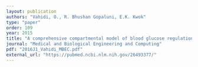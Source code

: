 ```yaml
---
layout: publication
authors: "Vahidi, O., R. Bhushan Gopaluni, E.K. Kwok"
type: "paper"
order: 109
year: 2015
title: "A comprehensive compartmental model of blood glucose regulation for healthy and type II diabetic subjects"
journal: "Medical and Biological Engineering and Computing"
pdf: "2016J1_Vahidi_MBEC.pdf"
external_url: "https://pubmed.ncbi.nlm.nih.gov/26493377/"
---
```

